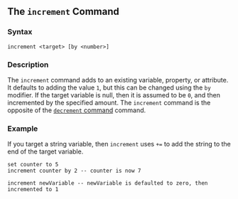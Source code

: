 
## The `increment` Command

### Syntax

```ebnf
increment <target> [by <number>]
```

### Description

The `increment` command adds to an existing variable, property, or attribute. It defaults to adding the value `1`, but this can be changed using the `by` modifier. If the target variable is null, then it is assumed to be `0`, and then incremented by the specified amount. The `increment` command is the opposite of the [`decrement` command](/commands/decrement) command.

### Example

If you target a string variable, then `increment` uses `+=` to add the string to the end of the target variable.

```hyperscript
set counter to 5
increment counter by 2 -- counter is now 7

increment newVariable -- newVariable is defaulted to zero, then incremented to 1
```
